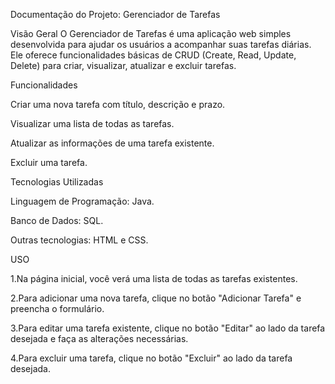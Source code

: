 Documentação do Projeto: Gerenciador de Tarefas

Visão Geral
O Gerenciador de Tarefas é uma aplicação web simples desenvolvida para ajudar os usuários a acompanhar suas tarefas diárias. Ele oferece funcionalidades básicas de CRUD (Create, Read, Update, Delete) para criar, visualizar, atualizar e excluir tarefas.

Funcionalidades

Criar uma nova tarefa com título, descrição e prazo.

Visualizar uma lista de todas as tarefas.

Atualizar as informações de uma tarefa existente.

Excluir uma tarefa.





Tecnologias Utilizadas

Linguagem de Programação: Java.

Banco de Dados:  SQL.

Outras tecnologias: HTML e CSS.

USO

1.Na página inicial, você verá uma lista de todas as tarefas existentes.

2.Para adicionar uma nova tarefa, clique no botão "Adicionar Tarefa" e preencha o formulário.

3.Para editar uma tarefa existente, clique no botão "Editar" ao lado da tarefa desejada e faça as alterações necessárias.

4.Para excluir uma tarefa, clique no botão "Excluir" ao lado da tarefa desejada.
